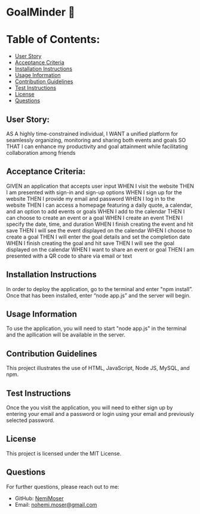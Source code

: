 # GoalMinder :date:

# Table of Contents:
- [User Story](#user-story)
- [Acceptance Criteria](#acceptance-criteria)
- [Installation Instructions](#installation-instructions)
- [Usage Information](#usage-information)
- [Contribution Guidelines](#contribution-guidelines)
- [Test Instructions](#test-instructions)
- [License](#license)
- [Questions](#questions)

## User Story:
AS A highly time-constrained individual,
I WANT a unified platform for seamlessly organizing, monitoring and sharing both events and goals
SO THAT I can enhance my productivity and goal attainment while facilitating collaboration among friends

## Acceptance Criteria:
GIVEN an application that accepts user input
WHEN I visit the website
THEN I am presented with sign-in and sign-up options
WHEN I sign up for the website
THEN I provide my email and password
WHEN I log in to the website
THEN I can access a homepage featuring a daily quote, a calendar, and an option to add events or goals
WHEN I add to the calendar
THEN I can choose to create an event or a goal
WHEN I create an event
THEN I specify the date, time, and duration
WHEN I finish creating the event and hit save
THEN I will see the event displayed on the calendar
WHEN I choose to create a goal
THEN I will enter the goal details and set the completion date
WHEN I finish creating the goal and hit save
THEN I will see the goal displayed on the calendar
WHEN I want to share an event or goal
THEN I am presented with a QR code to share via email or text

## Installation Instructions
In order to deploy the application, go to the terminal and enter "npm install”. Once that has been installed, enter “node app.js” and the server will begin.

## Usage Information
To use the application, you will need to start "node app.js" in the terminal and the apllication will be available in the server.

## Contribution Guidelines
This project illustrates the use of HTML, JavaScript, Node JS, MySQL, and npm.

## Test Instructions
Once the you visit the application, you will need to either sign up by entering your email and a password or login using your email and previously selected password.

## License

This project is licensed under the MIT License.

## Questions
For further questions, please reach out to me:
- GitHub: [NemiMoser](https://github.com/NemiMoser)
- Email: nohemi.moser@gmail.com